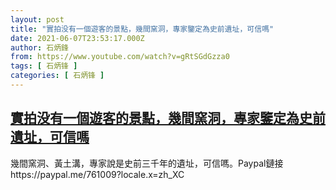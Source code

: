 ```yaml
---
layout: post
title: "實拍没有一個遊客的景點，幾間窯洞，專家鑒定為史前遺址，可信嗎"
date: 2021-06-07T23:53:17.000Z
author: 石炳鋒
from: https://www.youtube.com/watch?v=gRtSGdGzza0
tags: [ 石炳锋 ]
categories: [ 石炳锋 ]
---
```

<!--1623109997000-->
[實拍没有一個遊客的景點，幾間窯洞，專家鑒定為史前遺址，可信嗎](https://www.youtube.com/watch?v=gRtSGdGzza0)
------

<div>
幾間窯洞、黃土溝，專家說是史前三千年的遺址，可信嗎。Paypal鏈接https://paypal.me/761009?locale.x=zh_XC
</div>
